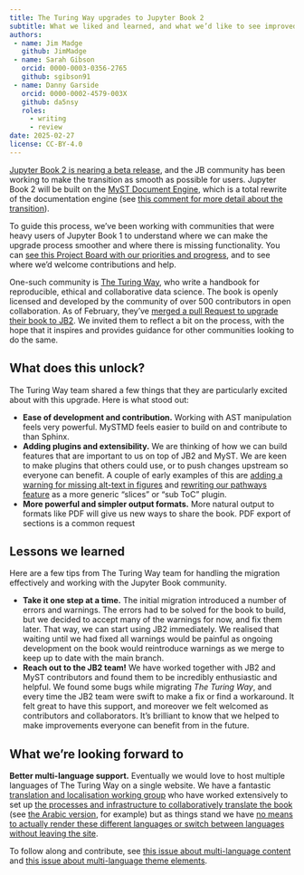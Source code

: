 ```yaml
---
title: The Turing Way upgrades to Jupyter Book 2
subtitle: What we liked and learned, and what we’d like to see improved
authors:
 - name: Jim Madge
   github: JimMadge
 - name: Sarah Gibson
   orcid: 0000-0003-0356-2765
   github: sgibson91
 - name: Danny Garside
   orcid: 0000-0002-4579-003X
   github: da5nsy
   roles:
     - writing
	 - review
date: 2025-02-27
license: CC-BY-4.0
---
```


[Jupyter Book 2 is nearing a beta release](https://next.jupyterbook.org), and the JB community has been working to make the transition as smooth as possible for users. Jupyter Book 2 will be built on the [MyST Document Engine](http://mystmd.org), which is a total rewrite of the documentation engine (see [this comment for more detail about the transition](https://github.com/orgs/jupyter-book/discussions/1712#discussioncomment-11719583)).

To guide this process, we’ve been working with communities that were heavy users of Jupyter Book 1 to understand where we can make the upgrade process smoother and where there is missing functionality. You can [see this Project Board with our priorities and progress](https://github.com/orgs/jupyter-book/projects/1), and to see where we’d welcome contributions and help.

One-such community is [The Turing Way](https://book.the-turing-way.org/), who write a handbook for reproducible, ethical and collaborative data science. The book is openly licensed and developed by the community of over 500 contributors in open collaboration.  As of February, they’ve [merged a pull Request to upgrade their book to JB2](https://github.com/the-turing-way/the-turing-way/pull/4019). We invited them to reflect a bit on the process, with the hope that it inspires and provides guidance for other communities looking to do the same.

## What does this unlock?

The Turing Way team shared a few things that they are particularly excited about with this upgrade. Here is what stood out:

* **Ease of development and contribution.** Working with AST manipulation feels very powerful. MySTMD feels easier to build on and contribute to than Sphinx.  
* **Adding plugins and extensibility.** We are thinking of how we can build features that are important to us on top of JB2 and MyST. We are keen to make plugins that others could use, or to push changes upstream so everyone can benefit. A couple of early examples of this are [adding a warning for missing alt-text in figures](https://github.com/jupyter-book/mystmd/pull/1814) and [rewriting our pathways feature](#metadata) as a more generic “slices” or “sub ToC” plugin.  
* **More powerful and simpler output formats.** More natural output to formats like PDF will give us new ways to share the book. PDF export of sections is a common request

## Lessons we learned

Here are a few tips from The Turing Way team for handling the migration effectively and working with the Jupyter Book community.

* **Take it one step at a time.** The initial migration introduced a number of errors and warnings. The errors had to be solved for the book to build, but we decided to accept many of the warnings for now, and fix them later. That way, we can start using JB2 immediately. We realised that waiting until we had fixed all warnings would be painful as ongoing development on the book would reintroduce warnings as we merge to keep up to date with the main branch.  
* **Reach out to the JB2 team\!** We have worked together with JB2 and MyST contributors and found them to be incredibly enthusiastic and helpful. We found some bugs while migrating *The Turing Way*, and every time the JB2 team were swift to make a fix or find a workaround. It felt great to have this support, and moreover we felt welcomed as contributors and collaborators. It’s brilliant to know that we helped to make improvements everyone can benefit from in the future.

## What we’re looking forward to

**Better multi-language support.** Eventually we would love to host multiple languages of The Turing Way on a single website. We have a fantastic [translation and localisation working group](https://book.the-turing-way.org/afterword/subprojects#translation-and-localisation-working-group-leads) who have worked extensively to set up [the processes and infrastructure to collaboratively translate the book](https://book.the-turing-way.org/community-handbook/translation) (see [the Arabic version](https://turingway-arabic.netlify.app/welcome.html), for example) but as things stand we have [no means to actually render these different languages or switch between languages without leaving the site](https://github.com/the-turing-way/the-turing-way/issues/3255).

To follow along and contribute, see [this issue about multi-language content](https://github.com/jupyter-book/mystmd/issues/1879) and [this issue about multi-language theme elements](https://github.com/jupyter-book/mystmd/issues/166).